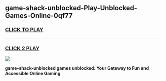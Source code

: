 
## game-shack-unblocked-Play-Unblocked-Games-Online-0qf77
<h3>
<a href="https://premium76.site?title=game-shack-unblocked&ref=25A">CLICK TO PLAY</a></h3>
<hr>

<h3>
<a href="https://premium76.site?title=game-shack-unblocked&ref=25A">CLICK 2 PLAY</a>
  
</h3>

<a href="https://premium76.site?title=game-shack-unblocked&ref=25A"><img src="https://clearcache.store/games.png"></a>


**game-shack-unblocked games unblocked: Your Gateway to Fun and Accessible Online Gaming**
